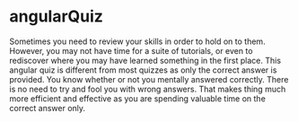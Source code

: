 # angularQuiz
Sometimes you need to review your skills in order to hold on to them. However, you may not have time for a suite of tutorials, or even to rediscover where you may have learned something in the first place. This angular quiz is different from most quizzes as only the correct answer is provided. You know whether or not you mentally answered correctly. There is no need to try and fool you with wrong answers. That makes thing much more efficient and effective as you are spending valuable time on the correct answer only.
